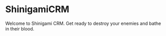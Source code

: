 # ShinigamiCRM
 Welcome to Shinigami CRM. Get ready to destroy your enemies and bathe in their blood.
